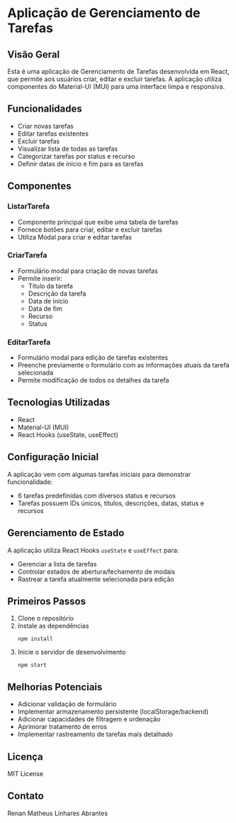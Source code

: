 # Aplicação de Gerenciamento de Tarefas

## Visão Geral

Esta é uma aplicação de Gerenciamento de Tarefas desenvolvida em React, que permite aos usuários criar, editar e excluir tarefas. A aplicação utiliza componentes do Material-UI (MUI) para uma interface limpa e responsiva.

## Funcionalidades

- Criar novas tarefas
- Editar tarefas existentes
- Excluir tarefas
- Visualizar lista de todas as tarefas
- Categorizar tarefas por status e recurso
- Definir datas de início e fim para as tarefas

## Componentes

### ListarTarefa
- Componente principal que exibe uma tabela de tarefas
- Fornece botões para criar, editar e excluir tarefas
- Utiliza Modal para criar e editar tarefas

### CriarTarefa
- Formulário modal para criação de novas tarefas
- Permite inserir:
  - Título da tarefa
  - Descrição da tarefa
  - Data de início
  - Data de fim
  - Recurso
  - Status

### EditarTarefa
- Formulário modal para edição de tarefas existentes
- Preenche previamente o formulário com as informações atuais da tarefa selecionada
- Permite modificação de todos os detalhes da tarefa

## Tecnologias Utilizadas

- React
- Material-UI (MUI)
- React Hooks (useState, useEffect)

## Configuração Inicial

A aplicação vem com algumas tarefas iniciais para demonstrar funcionalidade:
- 6 tarefas predefinidas com diversos status e recursos
- Tarefas possuem IDs únicos, títulos, descrições, datas, status e recursos

## Gerenciamento de Estado

A aplicação utiliza React Hooks `useState` e `useEffect` para:
- Gerenciar a lista de tarefas
- Controlar estados de abertura/fechamento de modais
- Rastrear a tarefa atualmente selecionada para edição

## Primeiros Passos

1. Clone o repositório
2. Instale as dependências
   ```
   npm install
   ```
3. Inicie o servidor de desenvolvimento
   ```
   npm start
   ```

## Melhorias Potenciais

- Adicionar validação de formulário
- Implementar armazenamento persistente (localStorage/backend)
- Adicionar capacidades de filtragem e ordenação
- Aprimorar tratamento de erros
- Implementar rastreamento de tarefas mais detalhado

## Licença

MIT License

## Contato

Renan Matheus Linhares Abrantes
